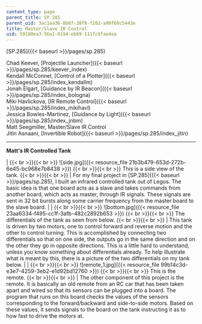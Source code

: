 ```yaml
---
content_type: page
parent_title: SP.285
parent_uid: 3ac1aa36-8b07-38f8-f202-a90f68c5443e
title: Master/Slave IR Control
uid: 59180ea3-56a1-8194-eb69-1117c8fae4ea
---
```


[SP.285]({{< baseurl >}}/pages/sp.285)

Chad Keever, [Projectile Launcher]({{< baseurl >}}/pages/sp.285/keever_index)  
Kendall McConnel, [Control of a Plotter]({{< baseurl >}}/pages/sp.285/index_kendallm)  
Jonah Elgart, [Guidance by IR Beacon]({{< baseurl >}}/pages/sp.285/index_bologna)  
Miki Havlickova, [IR Remote Control]({{< baseurl >}}/pages/sp.285/index_mikihavl)  
Jessica Bowles-Martinez, [Guidance by Light]({{< baseurl >}}/pages/sp.285/index_jnbm)  
Matt Seegmiller, Master/Slave IR Control  
Jitin Asnaani, [Invertible Robot]({{< baseurl >}}/pages/sp.285/index_jitin)

* * *

**Matt's IR Controlled Tank**

|  {{< br >}}{{< br >}} ![side.jpg]({{< resource_file 21b3b479-653d-272b-6e45-bc968e7b8438 >}}) {{< br >}}{{< br >}} This is a side view of the tank. {{< br >}}{{< br >}}  | For my final project in [SP.285]({{< baseurl >}}/pages/sp.285), I built an infrared controlled tank out of Legos. The basic idea is that one board acts as a slave and takes commands from another board, which acts as master, through IR signals. These signals are sent in 32 bit bursts along some carrier frequency from the master board to the slave board. |
|  {{< br >}}{{< br >}} ![bottom.jpg]({{< resource_file 23aa6334-f495-cc1f-3afb-482c2892b653 >}}) {{< br >}}{{< br >}} The differentials of the tank as seen from below. {{< br >}}{{< br >}}  | This tank is driven by two motors, one to control forward and reverse motion and the other to control turning. This is accomplished by connecting two differentials so that on one side, the outputs go in the same direction and on the other they go in opposite directions. This is a little hard to understand, unless you know something about differentials already. To help illustrate what is meant by this, there is a picture of the two differentials on my tank below. |
|  {{< br >}}{{< br >}} ![remote_1.jpg]({{< resource_file 99b14c3d-e3e7-4259-3eb2-e1d92bd12760 >}}) {{< br >}}{{< br >}} This is the remote. {{< br >}}{{< br >}}  | The other component of this project is the remote. It is basically an old remote from an RC car that has been taken apart and wired so that its sensors can be plugged into a board. The program that runs on this board checks the values of the sensors corresponding to the forward/backward and side-to-side motors. Based on these values, it sends signals to the board on the tank instructing it as to how fast to drive the motors at.